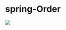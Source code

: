 # spring-Order
<img src = "https://user-images.githubusercontent.com/110768149/215250890-0960e517-758e-492f-b5c8-1642b2cfd3bf.png">
